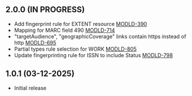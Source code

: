 ## 2.0.0 (IN PROGRESS)
- Add fingerprint rule for EXTENT resource [MODLD-390](https://folio-org.atlassian.net/browse/MODLD-390)
- Mapping for MARC field 490 [MODLD-714](https://folio-org.atlassian.net/browse/MODLD-714)
- "targetAudience", "geographicCoverage" links contain https instead of http [MODLD-695](https://folio-org.atlassian.net/browse/MODLD-695)
- Partial types rule selection for WORK [MODLD-805](https://folio-org.atlassian.net/browse/MODLD-805)
- Update fingerprinting rule for ISSN to include Status [MODLD-798](https://folio-org.atlassian.net/browse/MODLD-798)

## 1.0.1 (03-12-2025)
- Initial release
